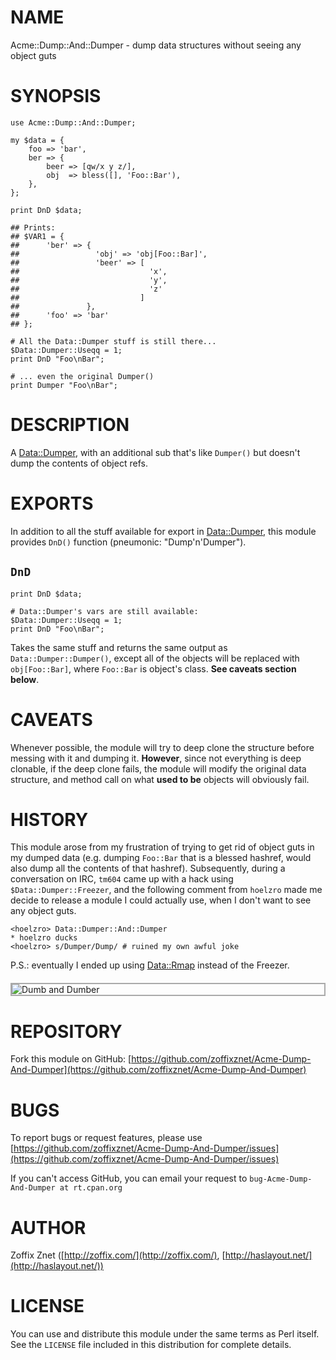 # NAME

Acme::Dump::And::Dumper - dump data structures without seeing any object guts

# SYNOPSIS

    use Acme::Dump::And::Dumper;

    my $data = {
        foo => 'bar',
        ber => {
            beer => [qw/x y z/],
            obj  => bless([], 'Foo::Bar'),
        },
    };

    print DnD $data;

    ## Prints:
    ## $VAR1 = {
    ##      'ber' => {
    ##                 'obj' => 'obj[Foo::Bar]',
    ##                 'beer' => [
    ##                             'x',
    ##                             'y',
    ##                             'z'
    ##                           ]
    ##               },
    ##      'foo' => 'bar'
    ## };

    # All the Data::Dumper stuff is still there...
    $Data::Dumper::Useqq = 1;
    print DnD "Foo\nBar";

    # ... even the original Dumper()
    print Dumper "Foo\nBar";

# DESCRIPTION

A [Data::Dumper](https://metacpan.org/pod/Data::Dumper), with an additional sub that's like `Dumper()`
but doesn't dump the contents of object refs.

# EXPORTS

In addition to all the stuff available for export in [Data::Dumper](https://metacpan.org/pod/Data::Dumper),
this module provides `DnD()` function (pneumonic: "Dump'n'Dumper").

## `DnD`

    print DnD $data;

    # Data::Dumper's vars are still available:
    $Data::Dumper::Useqq = 1;
    print DnD "Foo\nBar";

Takes the same stuff and returns the same output as
`Data::Dumper::Dumper()`, except all of the
objects will be replaced with `obj[Foo::Bar]`, where `Foo::Bar` is
object's class. **See caveats section below**.

# CAVEATS

Whenever possible, the module will try to deep clone the structure
before messing with it and dumping it. **However**, since not everything
is deep clonable, if the deep clone fails, the module will modify the
original data structure, and method call on what **used to be** objects
will obviously fail.

# HISTORY

This module arose from my frustration of trying to get rid of object
guts in my dumped data (e.g. dumping `Foo::Bar` that is a blessed
hashref, would also dump all the contents of that hashref).
Subsequently, during a conversation on IRC, `tm604` came up with
a hack using `$Data::Dumper::Freezer`, and the following comment
from `hoelzro` made me decide to release a module I could actually
use, when I don't want to see any object guts.

    <hoelzro> Data::Dumper::And::Dumper
    * hoelzro ducks
    <hoelzro> s/Dumper/Dump/ # ruined my own awful joke

P.S.: eventually I ended up using [Data::Rmap](https://metacpan.org/pod/Data::Rmap) instead of the Freezer.

<div>
    <img src="http://zoffix.com/CPAN/Acme-Dump-and-Dumper.jpg"
        style="border: 2px solid #aaa!important; display: block!important; margin: 20px 0!important;"
        alt="Dumb and Dumber">
</div>

# REPOSITORY

Fork this module on GitHub:
[https://github.com/zoffixznet/Acme-Dump-And-Dumper](https://github.com/zoffixznet/Acme-Dump-And-Dumper)

# BUGS

To report bugs or request features, please use
[https://github.com/zoffixznet/Acme-Dump-And-Dumper/issues](https://github.com/zoffixznet/Acme-Dump-And-Dumper/issues)

If you can't access GitHub, you can email your request
to `bug-Acme-Dump-And-Dumper at rt.cpan.org`

# AUTHOR

Zoffix Znet <zoffix at cpan.org>
([http://zoffix.com/](http://zoffix.com/), [http://haslayout.net/](http://haslayout.net/))

# LICENSE

You can use and distribute this module under the same terms as Perl itself.
See the `LICENSE` file included in this distribution for complete
details.
